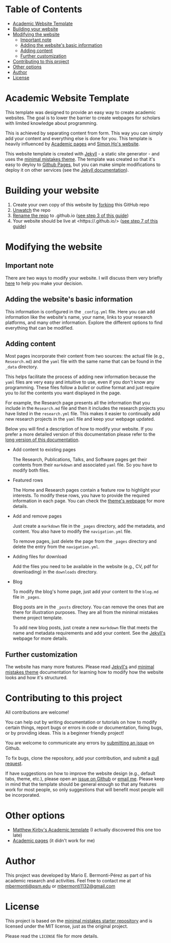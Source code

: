 
# Table of Contents

-   [Academic Website Template](#org47a7a88)
-   [Building your website](#orgb548cc7)
-   [Modifying the website](#org3f81932)
    -   [Important note](#org293d8a5)
    -   [Adding the website's basic information](#org6f396ce)
    -   [Adding content](#org8425039)
    -   [Further customization](#org7d46d5a)
-   [Contributing to this project](#org898dde0)
-   [Other options](#org5267997)
-   [Author](#orgfbf1c29)
-   [License](#org78e7d2b)


<a id="org47a7a88"></a>

# Academic Website Template

This template was designed to provide an easy way to create academic 
websites. The goal is to lower the barrier to create webpages
for scholars with limited knowledge about programming.

This is achieved by separating content from form. This way you can simply
add your content and everything else is done for you. This template is
heavily influenced by [Academic pages](https://github.com/academicpages/academicpages.github.io) and [Simon Ho's website](https://www.simonho.ca/).

This website template is created with [Jekyll](https://jekyllrb.com/) - a static site generator -
and uses the [minimal mistakes theme](https://mmistakes.github.io/minimal-mistakes/docs/). The template was created so that 
it's easy to deyloy to [Github Pages](https://pages.github.com/), but you can make simple
modifications to deploy it on other services (see the [Jekyll documentation](https://jekyllrb.com/docs/deployment/)).


<a id="orgb548cc7"></a>

# Building your website

1.  Create your own copy of this website by [forking](https://guides.github.com/activities/forking/) this GitHub repo
2.  [Unwatch](https://docs.github.com/en/github/managing-subscriptions-and-notifications-on-github/managing-your-subscriptions#unwatch-a-repository) the repo
3.  [Rename the repo](https://docs.github.com/en/enterprise/2.14/user/articles/renaming-a-repository) to <username>.github.io ([see step 3 of this guide](https://docs.github.com/en/github/working-with-github-pages/creating-a-github-pages-site-with-jekyll#creating-a-repository-for-your-site))
4.  Your website should be live at
    <https://<username>.github.io/> ([see step 7 of this guide](https://docs.github.com/en/github/working-with-github-pages/creating-a-github-pages-site-with-jekyll#creating-a-repository-for-your-site))


<a id="org3f81932"></a>

# Modifying the website


<a id="org293d8a5"></a>

## Important note

There are two ways to modify your website. I will discuss them very
briefly [here](docs/how-to-modify-website.md) to help you make your decision. 


<a id="org6f396ce"></a>

## Adding the website's basic information

This information is configured in
the `_config.yml` file. Here you can add information like the website's name,
your name, links to your research platforms, and many other information. 
Explore the different options to find everything that can be modified.


<a id="org8425039"></a>

## Adding content

Most pages incorporate their content from two sources: the actual 
file (e.g., `Research.md`) and the `yaml` file with the same name that 
can be found in the `_data` directory. 

This helps facilitate the process of adding new information because
the `yaml` files are very easy and intuitive to use, even if you don't know
any programming. These files follow a *bullet* or outline format and just
require you to *list* the contents you want displayed in the page.

For example, the Research page presents all the information that you include
in the `Research.md` file and then it includes the research projects
you have listed in the `research.yml` file. This makes it easier to 
continually add new research projects in the `yaml` file and keep your 
webpage updated.

Below you will find a description of how to modify your website. If you
prefer a more detailed version of this documentation please refer to
the [long version of this documentation](docs/add-content-long-version.md).

-   Add content to existing pages

    The Research, Publications, Talks, and Software pages get their contents from
    their `markdown` and associated `yaml` file. So you have to modify
    both files.

-   Featured rows

    The Home and Research pages contain a feature row to highlight your
    interests. To modify these rows, you have to provide the required
    information in each page. You can check the [theme's webpage](https://mmistakes.github.io/minimal-mistakes/docs/helpers/#feature-row)
    for more details.

-   Add and remove pages

    Just create a `markdown` file in the `_pages` directory, add the
    metadata, and content. You also have to modify the `navigation.yml` 
    file.
    
    To remove pages, just delete the page from the `_pages` directory and
    delete the entry from the `navigation.yml`.

-   Adding files for download

    Add the files you need to be available in the website (e.g., CV, pdf
    for downloading) in the `downloads` directory.

-   Blog

    To modify the blog's home page, just add your content to the `blog.md`
    file in `_pages`.
    
    Blog posts are in the `_posts` directory. You can remove the ones
    that are there for illustration purposes. They are all from the 
    minimal mistakes theme project template.
    
    To add new blog posts, just create a new `markdown` file that meets the
    name and metadata requirements and add your content. See the [Jekyll's](https://jekyllrb.com/docs/posts/) 
    webpage for more details.


<a id="org7d46d5a"></a>

## Further customization

The website has many more features. Please read
[Jekyll's](https://jekyllrb.com/docs/) and [minimal mistakes theme](https://mmistakes.github.io/minimal-mistakes/docs/quick-start-guide/) documentation for 
learning how to modify how the website looks and how it's structured.


<a id="org898dde0"></a>

# Contributing to this project

All contributions are welcome!

You can help out by writing documentation or tutorials on how to modify
certain things, report bugs or errors in code or documentation, fixing bugs,
or by providing ideas. This is a beginner friendly project!

You are welcome to communicate any errors by [submitting an
issue](https://github.com/mario-bermonti/academic-website-template/issues) on Github.

To fix bugs, clone the repository, add your contribution, 
and submit a [pull request](https://github.com/mario-bermonti/academic-website-template/pulls).

If have suggestions on how to improve the website design (e.g., default
tabs, theme, etc.), please open an [issue on Github](https://github.com/mario-bermonti/academic-website-template/issues) or [email me](mailto:mbermonti1132@gmail.com). Please
keep in mind that the template should be general enough so that any features
work for most people, so only suggestions that will benefit most people will be
incorporated.


<a id="org5267997"></a>

# Other options

-   [Matthew Kirby's Academic template](https://github.com/matthewkirby/academictemplate) (I actually discovered this one too late)
-   [Academic pages](https://academicpages.github.io) (it didn't work for me)


<a id="orgfbf1c29"></a>

# Author

This project was developed by Mario E. Bermonti-Pérez as part of
his academic research and activities. Feel free to contact me
at [mbermonti@psm.edu](mailto:mbermonti@psm.edu) or [mbermonti1132@gmail.com](mailto:mbermonti1132@gmail.com)


<a id="org78e7d2b"></a>

# License

This project is based on the [minimal mistakes starter repository](https://github.com/mmistakes/minimal-mistakes/) 
and is licensed under the MIT license, just as the original project.

Please read the `LICENSE` file for more details.

